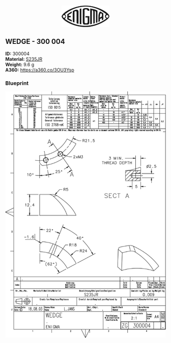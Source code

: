 <!-- PROJECT LOGO -->
<p align="center">
  <a href="https://github.com/AresValley/ENIGMA">
    <img src="../../img/logo.svg" alt="Logo" width="150">
  </a>
</p>

<!-- ABOUT THE PROJECT -->
## WEDGE - 300 004

**ID:** 300004 <br/>
**Material:** [S235JR](https://github.com/AresValley/ENIGMA#s235jr) <br/>
**Weight:** 9.6 g <br/>
**A360:** https://a360.co/3OU3Ysp <br/>

### Blueprint
<img src="BP.png" alt="Blueprint">
